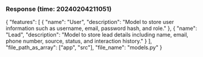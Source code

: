 ### Response (time: 20240204211051)

{
  "features": [
    {
      "name": "User",
      "description": "Model to store user information such as username, email, password hash, and role."
    },
    {
      "name": "Lead",
      "description": "Model to store lead details including name, email, phone number, source, status, and interaction history."
    }
  ],
  "file_path_as_array": ["app", "src"],
  "file_name": "models.py"
}